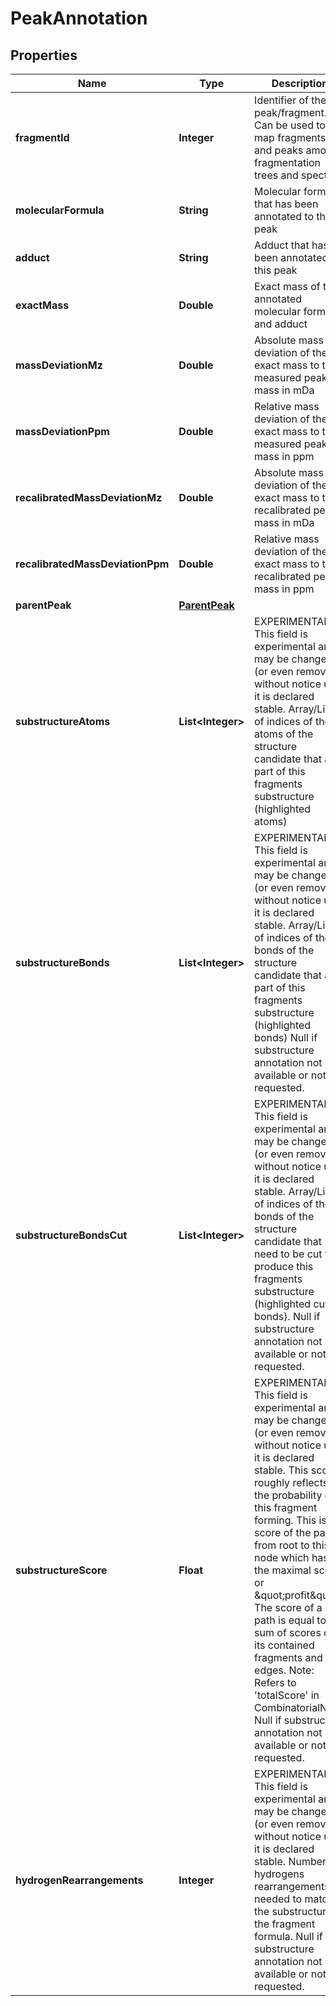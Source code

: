 

# PeakAnnotation


## Properties

| Name | Type | Description | Notes |
|------------ | ------------- | ------------- | -------------|
|**fragmentId** | **Integer** | Identifier of the peak/fragment. Can be used to map fragments and peaks  among fragmentation trees and spectra. |  |
|**molecularFormula** | **String** | Molecular formula that has been annotated to this peak |  [optional] |
|**adduct** | **String** | Adduct that has been annotated to this peak |  [optional] |
|**exactMass** | **Double** | Exact mass of the annotated molecular formula and adduct |  [optional] |
|**massDeviationMz** | **Double** | Absolute mass deviation of the exact mass to the measured peak mass in mDa |  [optional] |
|**massDeviationPpm** | **Double** | Relative mass deviation of the exact mass to the measured peak mass in ppm |  [optional] |
|**recalibratedMassDeviationMz** | **Double** | Absolute mass deviation of the exact mass to the recalibrated peak mass in mDa |  [optional] |
|**recalibratedMassDeviationPpm** | **Double** | Relative mass deviation of the exact mass to the recalibrated peak mass in ppm |  [optional] |
|**parentPeak** | [**ParentPeak**](ParentPeak.md) |  |  [optional] |
|**substructureAtoms** | **List&lt;Integer&gt;** | EXPERIMENTAL: This field is experimental and may be changed (or even removed) without notice until it is declared stable.   Array/List of indices of the atoms of the structure candidate that are part of this fragments substructure  (highlighted atoms) |  [optional] |
|**substructureBonds** | **List&lt;Integer&gt;** | EXPERIMENTAL: This field is experimental and may be changed (or even removed) without notice until it is declared stable.   Array/List of indices of the bonds of the structure candidate that are part of this fragments substructure  (highlighted bonds)   Null if substructure annotation not available or not requested. |  [optional] |
|**substructureBondsCut** | **List&lt;Integer&gt;** | EXPERIMENTAL: This field is experimental and may be changed (or even removed) without notice until it is declared stable.   Array/List of indices of the bonds of the structure candidate that need to be cut to produce this fragments  substructure (highlighted cutted bonds).   Null if substructure annotation not available or not requested. |  [optional] |
|**substructureScore** | **Float** | EXPERIMENTAL: This field is experimental and may be changed (or even removed) without notice until it is declared stable.   This score roughly reflects the probability of this fragment forming.   This is the score of the path from root to this node which has the maximal score or \&quot;profit\&quot;.  The score of a path is equal to the sum of scores of its contained fragments and edges.  Note: Refers to &#39;totalScore&#39; in CombinatorialNode   Null if substructure annotation not available or not requested. |  [optional] |
|**hydrogenRearrangements** | **Integer** | EXPERIMENTAL: This field is experimental and may be changed (or even removed) without notice until it is declared stable.   Number of hydrogens rearrangements needed to match the substructure to the fragment formula.   Null if substructure annotation not available or not requested. |  [optional] |



